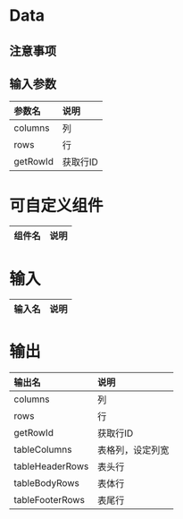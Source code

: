 # Data

## 注意事项

## 输入参数
| 参数名   | 说明     |
| :------- | :------- |
| columns  | 列       |
| rows     | 行       |
| getRowId | 获取行ID |

# 可自定义组件
| 组件名 | 说明 |
| :----- | :--- |

# 输入
| 输入名 | 说明 |
| :----- | :--- |

# 输出
| 输出名          | 说明             |
| :-------------- | :--------------- |
| columns         | 列               |
| rows            | 行               |
| getRowId        | 获取行ID         |
| tableColumns    | 表格列，设定列宽 |
| tableHeaderRows | 表头行           |
| tableBodyRows   | 表体行           |
| tableFooterRows | 表尾行           |